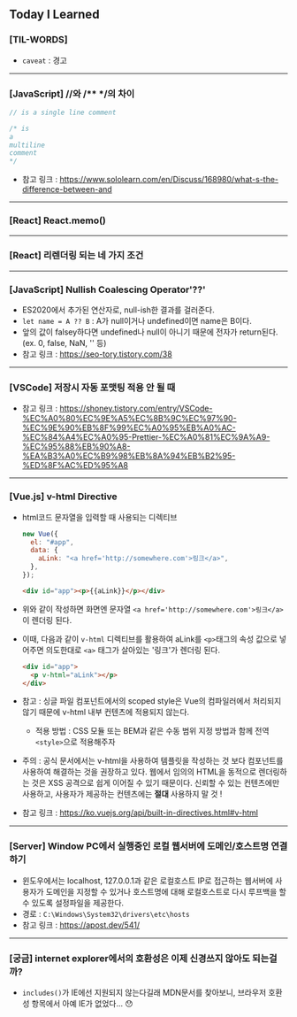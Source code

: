 ## Today I Learned

### [TIL-WORDS]

- `caveat` : 경고

---

### [JavaScript] //와 /\*\* \*/의 차이

```javascript
// is a single line comment

/* is 
a 
multiline 
comment
*/
```

- 참고 링크 : https://www.sololearn.com/en/Discuss/168980/what-s-the-difference-between-and

---

### [React] React.memo()

---

### [React] 리렌더링 되는 네 가지 조건

---

### [JavaScript] Nullish Coalescing Operator'??'

- ES2020에서 추가된 연산자로, null-ish한 결과를 걸러준다.
- `let name = A ?? B` : A가 null이거나 undefined이면 name은 B이다.
- 앞의 값이 falsey하다면 undefined나 null이 아니기 때문에 전자가 return된다. (ex. 0, false, NaN, '' 등)
- 참고 링크 : https://seo-tory.tistory.com/38

---

### [VSCode] 저장시 자동 포맷팅 적용 안 될 때

- 참고 링크 : https://shoney.tistory.com/entry/VSCode-%EC%A0%80%EC%9E%A5%EC%8B%9C%EC%97%90-%EC%9E%90%EB%8F%99%EC%A0%95%EB%A0%AC-%EC%84%A4%EC%A0%95-Prettier-%EC%A0%81%EC%9A%A9-%EC%95%88%EB%90%A8-%EA%B3%A0%EC%B9%98%EB%8A%94%EB%B2%95-%ED%8F%AC%ED%95%A8

---

### [Vue.js] v-html Directive

- html코드 문자열을 입력할 때 사용되는 디렉티브

  ```js
  new Vue({
    el: "#app",
    data: {
      aLink: "<a href='http://somewhere.com'>링크</a>",
    },
  });
  ```

  ```html
  <div id="app"><p>{{aLink}}</p></div>
  ```

- 위와 같이 작성하면 화면엔 문자열 `<a href='http://somewhere.com'>링크</a>`이 렌더링 된다.
- 이때, 다음과 같이 `v-html` 디렉티브를 활용하여 aLink를 `<p>`태그의 속성 값으로 넣어주면 의도한대로 `<a>` 태그가 살아있는 '링크'가 렌더링 된다.

  ```html
  <div id="app">
    <p v-html="aLink"></p>
  </div>
  ```

- 참고 : 싱글 파일 컴포넌트에서의 scoped style은 Vue의 컴파일러에서 처리되지 않기 때문에 v-html 내부 컨텐츠에 적용되지 않는다.
  - 적용 방법 : CSS 모듈 또는 BEM과 같은 수동 범위 지정 방법과 함께 전역 `<style>`으로 적용해주자
- 주의 : 공식 문서에서는 v-html을 사용하여 템플릿을 작성하는 것 보다 컴포넌트를 사용하여 해결하는 것을 권장하고 있다. 웹에서 임의의 HTML을 동적으로 렌더링하는 것은 XSS 공격으로 쉽게 이어질 수 있기 때문이다. 신뢰할 수 있는 컨텐츠에만 사용하고, 사용자가 제공하는 컨텐츠에는 <b>절대</b> 사용하지 말 것 !
- 참고 링크 : https://ko.vuejs.org/api/built-in-directives.html#v-html

---

### [Server] Window PC에서 실행중인 로컬 웹서버에 도메인/호스트명 연결하기

- 윈도우에서는 localhost, 127.0.0.1과 같은 로컬호스트 IP로 접근하는 웹서버에 사용자가 도메인을 지정할 수 있거나 호스트명에 대해 로컬호스트로 다시 루프백을 할 수 있도록 설정파일을 제공한다.
- 경로 : `C:\Windows\System32\drivers\etc\hosts`
- 참고 링크 : https://apost.dev/541/

---

### [궁금] internet explorer에서의 호환성은 이제 신경쓰지 않아도 되는걸까?

- `includes()`가 IE에선 지원되지 않는다길래 MDN문서를 찾아보니, 브라우저 호환성 항목에서 아예 IE가 없었다... 😯
